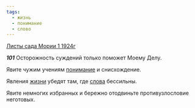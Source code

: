 ```yaml
---
tags:
  - жизнь
  - понимание
  - слово
---
```


[Листы сада Мории 1 1924г](https://127.0.0.1:4002/agni/1924)

___101___
Осторожность суждений только поможет Моему Делу.   

Явите чужим учениям [понимание](../../../tags/#понимание) и снисхождение.   

Явления [жизни](../../../tags/#жизнь) убедят там, где [слова](../../../tags/#слово) бессильны.   

Явите немногих избранных и бережно отодвиньте противузлословие неготовых.   


